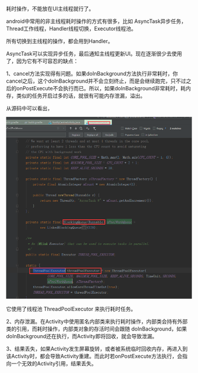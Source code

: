 耗时操作，不能放在UI主线程就行了。

android中常用的非主线程耗时操作的方式有很多，比如 AsyncTask异步任务，Thread工作线程，Handler线程切换，Executor线程池。

所有切换到主线程的操作，都会用到Handler。



AsyncTask可以实现异步任务，最后通知主线程更新UI。现在逐渐很少去使用了，因为它有不可容忍的缺点：

1、cancel方法实现得有问题。如果doInBackground方法执行非常耗时，你cancel之后，这个doInBackground并不会立刻终止，而是会继续跑完，只不过之后的onPostExecute不会执行而已。所以，如果doInBackground非常耗时，耗内存，类似的任务开启过多的话，就很有可能内存泄漏，溢出。

从源码中可以看出，

<img src="android中如何执行耗时操作.assets/image-20200517170026720.png" alt="image-20200517170026720" style="zoom:67%;" />

它使用了线程池 ThreadPoolExecutor 来执行耗时任务。

2、内存泄漏。在Activity中使用匿名内部类来执行耗时操作，内部类会持有外部类的引用，而耗时操作，内部类对象的存活时间会跟随 doInBackground，如果doInBackground还在执行，而Activity即将回收，就会导致泄漏。

3、结果丢失，如果Activity发生屏幕旋转，或者被系统临时回收内存，再进入到该Activity时，都会导致Activity重建。而此时若onPostExecute方法执行，会指向一个无效的Activity引用，结果丢失。

 